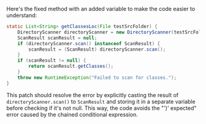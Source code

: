 Here's the fixed method with an added variable to make the code easier to understand:

```java
static List<String> getClassesLoc(File testSrcFolder) {
    DirectoryScanner directoryScanner = new DirectoryScanner(testSrcFolder, TestListResolver.getWildcard());
    ScanResult scanResult = null;
    if (directoryScanner.scan() instanceof ScanResult) {
        scanResult = (ScanResult) directoryScanner.scan();
    }
    if (scanResult != null) {
        return scanResult.getClasses();
    }
    throw new RuntimeException("Failed to scan for classes.");
}
```

This patch should resolve the error by explicitly casting the result of `directoryScanner.scan()` to `ScanResult` and storing it in a separate variable before checking if it's not null. This way, the code avoids the "')' expected" error caused by the chained conditional expression.